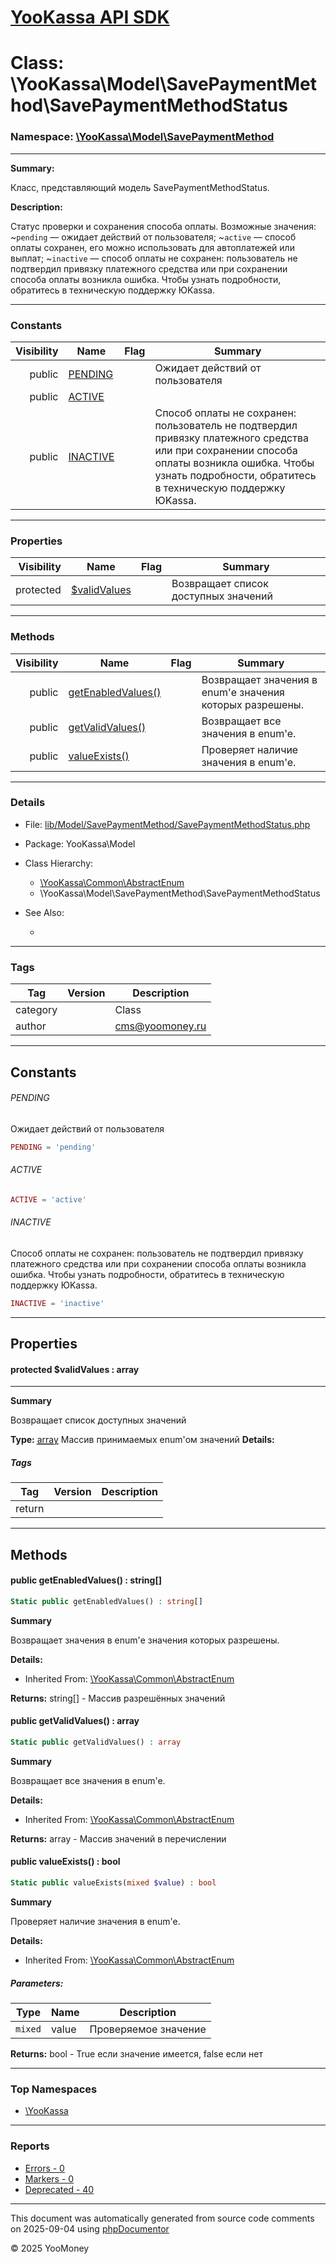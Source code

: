 # [YooKassa API SDK](../home.md)

# Class: \YooKassa\Model\SavePaymentMethod\SavePaymentMethodStatus
### Namespace: [\YooKassa\Model\SavePaymentMethod](../namespaces/yookassa-model-savepaymentmethod.md)
---
**Summary:**

Класс, представляющий модель SavePaymentMethodStatus.

**Description:**

Статус проверки и сохранения способа оплаты. Возможные значения:
~`pending` — ожидает действий от пользователя;
~`active` — способ оплаты сохранен, его можно использовать для автоплатежей или выплат;
~`inactive` — способ оплаты не сохранен: пользователь не подтвердил привязку платежного средства или при сохранении способа оплаты возникла ошибка. Чтобы узнать подробности, обратитесь в техническую поддержку ЮKassa.

---
### Constants
| Visibility | Name | Flag | Summary |
| ----------:| ---- | ---- | ------- |
| public | [PENDING](../classes/YooKassa-Model-SavePaymentMethod-SavePaymentMethodStatus.md#constant_PENDING) |  | Ожидает действий от пользователя |
| public | [ACTIVE](../classes/YooKassa-Model-SavePaymentMethod-SavePaymentMethodStatus.md#constant_ACTIVE) |  |  |
| public | [INACTIVE](../classes/YooKassa-Model-SavePaymentMethod-SavePaymentMethodStatus.md#constant_INACTIVE) |  | Способ оплаты не сохранен: пользователь не подтвердил привязку платежного средства или при сохранении способа оплаты возникла ошибка. Чтобы узнать подробности, обратитесь в техническую поддержку ЮKassa. |

---
### Properties
| Visibility | Name | Flag | Summary |
| ----------:| ---- | ---- | ------- |
| protected | [$validValues](../classes/YooKassa-Model-SavePaymentMethod-SavePaymentMethodStatus.md#property_validValues) |  | Возвращает список доступных значений |

---
### Methods
| Visibility | Name | Flag | Summary |
| ----------:| ---- | ---- | ------- |
| public | [getEnabledValues()](../classes/YooKassa-Common-AbstractEnum.md#method_getEnabledValues) |  | Возвращает значения в enum'е значения которых разрешены. |
| public | [getValidValues()](../classes/YooKassa-Common-AbstractEnum.md#method_getValidValues) |  | Возвращает все значения в enum'e. |
| public | [valueExists()](../classes/YooKassa-Common-AbstractEnum.md#method_valueExists) |  | Проверяет наличие значения в enum'e. |

---
### Details
* File: [lib/Model/SavePaymentMethod/SavePaymentMethodStatus.php](../../lib/Model/SavePaymentMethod/SavePaymentMethodStatus.php)
* Package: YooKassa\Model
* Class Hierarchy: 
  * [\YooKassa\Common\AbstractEnum](../classes/YooKassa-Common-AbstractEnum.md)
  * \YooKassa\Model\SavePaymentMethod\SavePaymentMethodStatus

* See Also:
  * [](https://yookassa.ru/developers/api)

---
### Tags
| Tag | Version | Description |
| --- | ------- | ----------- |
| category |  | Class |
| author |  | cms@yoomoney.ru |

---
## Constants
<a name="constant_PENDING" class="anchor"></a>
###### PENDING
Ожидает действий от пользователя

```php
PENDING = 'pending'
```


<a name="constant_ACTIVE" class="anchor"></a>
###### ACTIVE
```php
ACTIVE = 'active'
```


<a name="constant_INACTIVE" class="anchor"></a>
###### INACTIVE
Способ оплаты не сохранен: пользователь не подтвердил привязку платежного средства или при сохранении способа оплаты возникла ошибка. Чтобы узнать подробности, обратитесь в техническую поддержку ЮKassa.

```php
INACTIVE = 'inactive'
```



---
## Properties
<a name="property_validValues"></a>
#### protected $validValues : array
---
**Summary**

Возвращает список доступных значений

**Type:** <a href="../array"><abbr title="array">array</abbr></a>
Массив принимаемых enum&#039;ом значений
**Details:**


##### Tags
| Tag | Version | Description |
| --- | ------- | ----------- |
| return |  |  |


---
## Methods
<a name="method_getEnabledValues" class="anchor"></a>
#### public getEnabledValues() : string[]

```php
Static public getEnabledValues() : string[]
```

**Summary**

Возвращает значения в enum'е значения которых разрешены.

**Details:**
* Inherited From: [\YooKassa\Common\AbstractEnum](../classes/YooKassa-Common-AbstractEnum.md)

**Returns:** string[] - Массив разрешённых значений


<a name="method_getValidValues" class="anchor"></a>
#### public getValidValues() : array

```php
Static public getValidValues() : array
```

**Summary**

Возвращает все значения в enum'e.

**Details:**
* Inherited From: [\YooKassa\Common\AbstractEnum](../classes/YooKassa-Common-AbstractEnum.md)

**Returns:** array - Массив значений в перечислении


<a name="method_valueExists" class="anchor"></a>
#### public valueExists() : bool

```php
Static public valueExists(mixed $value) : bool
```

**Summary**

Проверяет наличие значения в enum'e.

**Details:**
* Inherited From: [\YooKassa\Common\AbstractEnum](../classes/YooKassa-Common-AbstractEnum.md)

##### Parameters:
| Type | Name | Description |
| ---- | ---- | ----------- |
| <code lang="php">mixed</code> | value  | Проверяемое значение |

**Returns:** bool - True если значение имеется, false если нет



---

### Top Namespaces

* [\YooKassa](../namespaces/yookassa.md)

---

### Reports
* [Errors - 0](../reports/errors.md)
* [Markers - 0](../reports/markers.md)
* [Deprecated - 40](../reports/deprecated.md)

---

This document was automatically generated from source code comments on 2025-09-04 using [phpDocumentor](http://www.phpdoc.org/)

&copy; 2025 YooMoney